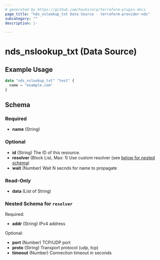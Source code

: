 ```yaml
---
# generated by https://github.com/hashicorp/terraform-plugin-docs
page_title: "nds_nslookup_txt Data Source - terraform-provider-nds"
subcategory: ""
description: |-
  
---
```


# nds_nslookup_txt (Data Source)



## Example Usage

```terraform
data "nds_nslookup_txt" "test" {
  name = "example.com"
}
```

<!-- schema generated by tfplugindocs -->
## Schema

### Required

- **name** (String)

### Optional

- **id** (String) The ID of this resource.
- **resolver** (Block List, Max: 1) Use custom resolver (see [below for nested schema](#nestedblock--resolver))
- **wait** (Number) Wait N secnds for name to propagate

### Read-Only

- **data** (List of String)

<a id="nestedblock--resolver"></a>
### Nested Schema for `resolver`

Required:

- **addr** (String) IPv4 address

Optional:

- **port** (Number) TCP/UDP port
- **proto** (String) Transport protocol (udp, tcp)
- **timeout** (Number) Connection timeout in seconds


